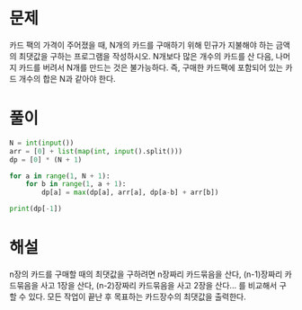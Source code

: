 # 문제
카드 팩의 가격이 주어졌을 때, N개의 카드를 구매하기 위해 민규가 지불해야 하는 금액의 최댓값을 구하는 프로그램을 작성하시오. N개보다 많은 개수의 카드를 산 다음, 나머지 카드를 버려서 N개를 만드는 것은 불가능하다. 즉, 구매한 카드팩에 포함되어 있는 카드 개수의 합은 N과 같아야 한다.

# 풀이
``` python
N = int(input())
arr = [0] + list(map(int, input().split()))
dp = [0] * (N + 1)

for a in range(1, N + 1):
    for b in range(1, a + 1):
        dp[a] = max(dp[a], arr[a], dp[a-b] + arr[b])

print(dp[-1])
```

# 해설
n장의 카드를 구매할 때의 최댓값을 구하려면 n장짜리 카드묶음을 산다, (n-1)장짜리 카드묶음을 사고 1장을 산다, (n-2)장짜리 카드묶음을 사고 2장을 산다... 를 비교해서 구할 수 있다.
모든 작업이 끝난 후 목표하는 카드장수의 최댓값을 출력한다.